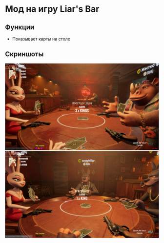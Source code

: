 # Мод на игру Liar's Bar
## Функции 
* Показывает карты на столе

## Скриншоты
![](img/1.jpg)
![](img/2.jpg)
